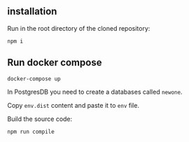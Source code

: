## installation

Run in the root directory of the cloned repository:

```shell
npm i
```

## Run docker compose

```shell
docker-compose up
```

In PostgresDB you need to create a databases called `newone`.

Copy `env.dist` content and paste it to `env` file.

Build the source code:

```shell
npm run compile
```
